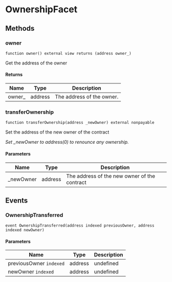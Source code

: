 # OwnershipFacet









## Methods

### owner

```solidity
function owner() external view returns (address owner_)
```

Get the address of the owner




#### Returns

| Name | Type | Description |
|---|---|---|
| owner_ | address | The address of the owner.

### transferOwnership

```solidity
function transferOwnership(address _newOwner) external nonpayable
```

Set the address of the new owner of the contract

*Set _newOwner to address(0) to renounce any ownership.*

#### Parameters

| Name | Type | Description |
|---|---|---|
| _newOwner | address | The address of the new owner of the contract



## Events

### OwnershipTransferred

```solidity
event OwnershipTransferred(address indexed previousOwner, address indexed newOwner)
```





#### Parameters

| Name | Type | Description |
|---|---|---|
| previousOwner `indexed` | address | undefined |
| newOwner `indexed` | address | undefined |



